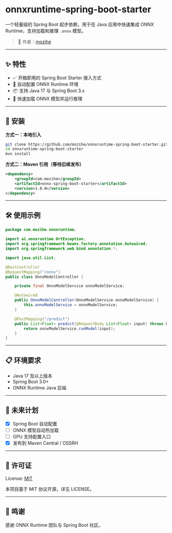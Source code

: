 # onnxruntime-spring-boot-starter

一个轻量级的 Spring Boot 起步依赖，用于在 Java 应用中快速集成 ONNX Runtime，支持加载和推理 `.onnx` 模型。

> 🎯 作者：[mozihe](https://github.com/mozihe)

---

## ✨ 特性

- ✅ 开箱即用的 Spring Boot Starter 接入方式
- 🔧 自动配置 ONNX Runtime 环境
- 📦 支持 Java 17 与 Spring Boot 3.x
- 🚀 快速加载 ONNX 模型并运行推理

---

## 🧱 安装

**方式一：本地引入**

```bash
git clone https://github.com/mozihe/onnxruntime-spring-boot-starter.git  
cd onnxruntime-spring-boot-starter  
mvn install
```

**方式二：Maven 引用（等待后续发布）**

```xml
<dependency>  
    <groupId>com.mozihe</groupId>  
    <artifactId>onnx-spring-boot-starter</artifactId>  
    <version>1.0.0</version>  
</dependency>
```


---

## 🛠️ 使用示例

```java
package com.mozihe.onnxruntime;

import ai.onnxruntime.OrtException;
import org.springframework.beans.factory.annotation.Autowired;
import org.springframework.web.bind.annotation.*;

import java.util.List;

@RestController
@RequestMapping("/onnx")
public class OnnxModelController {

    private final OnnxModelService onnxModelService;

    @Autowired
    public OnnxModelController(OnnxModelService onnxModelService) {
        this.onnxModelService = onnxModelService;
    }

    @PostMapping("/predict")
    public List<Float> predict(@RequestBody List<Float> input) throws OrtException {
        return onnxModelService.runModel(input);
    }
}

```


---

## 📋 环境要求

- Java 17 及以上版本
- Spring Boot 3.0+
- ONNX Runtime Java 后端

---

## 🔮 未来计划

- [x] Spring Boot 自动配置
- [ ] ONNX 模型自动热加载
- [ ] GPU 支持配置入口
- [x] 发布到 Maven Central / OSSRH

---

## 📄 许可证

License: [MIT](./LICENSE)

本项目基于 MIT 协议开源，详见 LICENSE。

---

## 🙌 鸣谢

感谢 ONNX Runtime 团队与 Spring Boot 社区。
